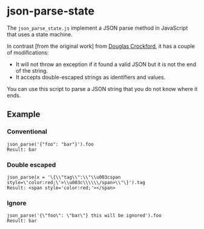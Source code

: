 json-parse-state
================

The `json_parse_state.js` implement a JSON parse method in JavaScript that uses a state machine.

In contrast [from the original work] from [Douglas Crockford], it has a couple of modifications:

  [Douglas Crockford]: https://github.com/douglascrockford/JSON-js

* It will not throw an exception if it found a valid JSON but it is not the end of the string.
* It accepts double-escaped strings as identifiers and values.

You can use this script to parse a JSON string that you do not know where it ends.

Example
-------

### Conventional

    json_parse('{"foo": "bar"}').foo
    Result: bar

### Double escaped

    json_parse(x = '\{\\"tag\\":\\"\\u003cspan style=\'color:red;\'>\\u003c\\\\\\/span>\\"\}').tag
    Result: <span style='color:red;'></span>

### Ignore

    json_parse('{\"foo\": \"bar\"} this will be ignored').foo
    Result: bar
